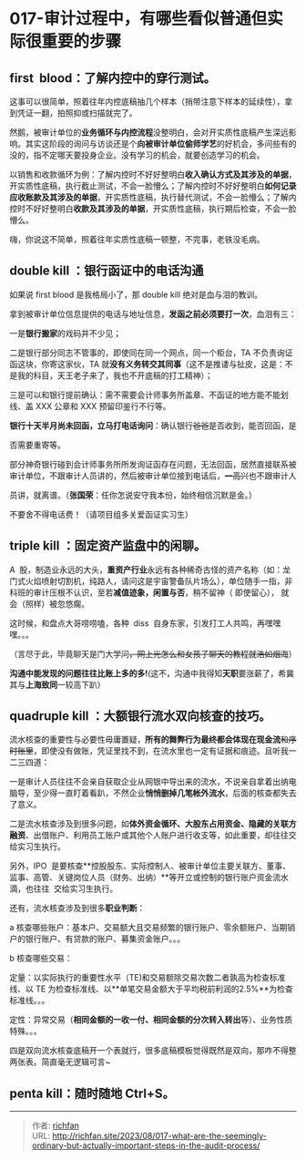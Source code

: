 # 017-审计过程中，有哪些看似普通但实际很重要的步骤

## first  blood：了解内控中的穿行测试。

这事可以很简单，照着往年内控底稿抽几个样本（捎带注意下样本的延续性），拿到凭证一翻，拍照抑或扫描就完了。

然鹅，被审计单位的**业务循环与内控流程**没整明白，会对开实质性底稿产生深远影响。其实这阶段的询问与访谈还是个**向被审计单位偷师学艺**的好机会，多问些有的没的，指不定哪天要投身企业。没有学习的机会，就要创造学习的机会。

以销售和收款循环为例：了解内控时不好好整明白**收入确认方式及其涉及的单据**，开实质性底稿，执行截止测试，不会一脸懵么；了解内控时不好好整明白**如何记录应收账款及其涉及的单据**，开实质性底稿，执行替代测试，不会一脸懵么；了解内控时不好好整明白**收款及其涉及的单据**，开实质性底稿，执行期后检查，不会一脸懵么。

嗨，你说这不简单，照着往年实质性底稿一顿整，不完事，老铁没毛病。

## double kill ：银行函证中的电话沟通

如果说 first blood 是我格局小了，那 double kill 绝对是血与泪的教训。

拿到被审计单位信息提供的电话与地址信息，**发函之前必须要打一次**，血泪有三：

一是**银行搬家**的戏码并不少见；

二是银行部分同志不管事的，即使同在同一个网点，同一个柜台，TA 不负责询证函这块，你寄这家伙，TA 就**没有义务转交其同事**（这不是推诿与扯皮，这是：不是我的科目，天王老子来了，我也不开底稿的打工精神）；

三是可以和银行提前确认：需不需要会计师事务所盖章、不函证的地方能不能划线、盖 XXX 公章和 XXX 预留印鉴行不行等。

**银行十天半月尚未回函，立马打电话询问**：确认银行~~爸爸~~是否收到，能否回函，是

否需要重寄等。

部分神奇银行碰到会计师事务所所发询证函存在问题，无法回函，居然直接联系被审计单位，不跟审计人员讲的，然后被审计单位接到电话后，~~一高兴~~也不跟审计人

员讲，就离谱。（**张国荣**：任你怎说安守我本份，始终相信沉默是金。）

不要舍不得电话费！（请项目组多关爱函证实习生）

## triple kill ：固定资产监盘中的闲聊。

A  股，制造业永远的大头，**重资产行业**永远有各种稀奇古怪的资产名称（如：龙门式火焰喷射切割机，纯路人，请问这是宇宙警备队片场么），单位随手一指，非科班的审计压根不认识，至若**减值迹象，闲置与否**，稍不留神（ 即使留心）， 就会（照样）被忽悠瘸。

这时候，和盘点大哥唠唠嗑，各种  diss  自身东家，引发打工人共鸣，再嘿嘿嘿。。。

（言尽于此，毕竟聊天是门大学问~~，网上光怎么和女孩子聊天的教程就浩如烟海~~）

**沟通中能发现的问题往往比账上多的多!**(这不，沟通中我得知**天职**要涨薪了，希冀其与**上海致同**一较高下趴）

## quadruple kill ：大额银行流水双向核查的技巧。

流水核查的重要性与必要性毋庸置疑，**所有的舞弊行为最终都会体现在现金流**~~和序时账里~~，即使没有做账，凭证里找不到，在流水里也一定有证据和痕迹。且听我一二三四道：

一是审计人员往往不会亲自获取企业从网银中导出来的流水，不说亲自拿着出纳电脑导，至少得一直盯着看趴，不然企业**悄悄删掉几笔帐外流水**，后面的核查都失去了意义。

二是流水核查涉及到很多问题，如**体外资金循环、大股东占用资金、隐藏的关联方融资**、出借账户、利用员工账户或其他个人账户进行收支等，如此重要，却往往交给实习生执行。

另外，IPO  是要核查**控股股东、实际控制人、被审计单位主要关联方、董事、监事、高管、关键岗位人员（财务、出纳）**等开立或控制的银行账户资金流水滴，也往往  交给实习生执行。

还有，流水核查涉及到很多**职业判断**：

a 核查哪些账户：基本户、交易额大且交易频繁的银行账户、零余额账户、当期销户的银行账户、有贷款的账户、募集资金账户。。。

b 核查哪些交易：

定量：以实际执行的重要性水平（TE)和交易额除交易次数二者孰高为检查标准线、以 TE 为检查标准线、以**单笔交易金额大于平均税前利润的2.5%**为检查标准线。。。

定性：异常交易（**相同金额的一收一付、相同金额的分次转入转出**等）、业务性质特殊。。。

四是双向流水核查底稿开一个表就行，很多底稿模板觉得既然是双向，那咋不得整两张表。简直毫无逻辑可言~

## penta kill：随时随地 Ctrl+S。

---

> 作者: [richfan](https://richfan.site/)  
> URL: http://richfan.site/2023/08/017-what-are-the-seemingly-ordinary-but-actually-important-steps-in-the-audit-process/  

